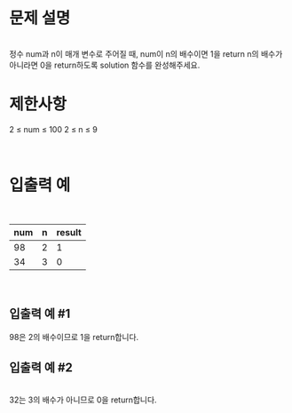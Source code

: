 # 문제 설명

<br>
정수 num과 n이 매개 변수로 주어질 때, num이 n의 배수이면 1을 return n의 배수가 아니라면 0을 return하도록 solution 함수를 완성해주세요.

<br>

# 제한사항

2 ≤ num ≤ 100 2 ≤ n ≤ 9

<br>

# 입출력 예

<br>

| num | n   | result |
| --- | --- | ------ |
| 98  | 2   | 1      |
| 34  | 3   | 0      |

<br>
  
## 입출력 예 #1

98은 2의 배수이므로 1을 return합니다. <br>

## 입출력 예 #2

<br>
32는 3의 배수가 아니므로 0을 return합니다.
